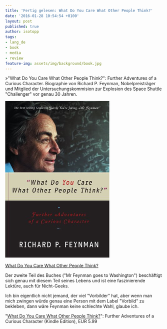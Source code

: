 ```yaml
---
title: 'Fertig gelesen: What Do You Care What Other People Think?'
date: '2016-01-28 10:54:54 +0100'
layout: post
published: true
author: isotopp
tags:
- lang_de
- book
- media
- review
feature-img: assets/img/background/book.jpg
---
```

»"What Do You Care What Other People Think?": Further Adventures of a Curious Character. Biographie von Richard P. Feynman, Nobelpreisträger und Mitglied der Untersuchungskommision zur Explosion des Space Shuttle "Challenger" vor genau 30 Jahren.

[![](/uploads/2016/01/feynman.jpg)](https://www.amazon.de/What-Care-Other-People-Think-ebook/dp/B004OA6KIS)

[What Do You Care What Other People Think?](https://www.amazon.de/What-Care-Other-People-Think-ebook/dp/B004OA6KIS)

Der zweite Teil des Buches ("Mr Feynman goes to Washington") beschäftigt sich genau mit diesem Teil seines Lebens und ist eine faszinierende Lektüre, auch für Nicht-Geeks.

Ich bin eigentlich nicht jemand, der viel "Vorbilder" hat, aber wenn man mich zwingen würde genau eine Person mit dem Label "Vorbild" zu bekleben, dann wäre Feynman keine schlechte Wahl, glaube ich.

"[What Do You Care What Other People Think?](https://www.amazon.de/What-Care-Other-People-Think-ebook/dp/B004OA6KIS)": Further Adventures of a Curious Character (Kindle Edition), EUR 5.99